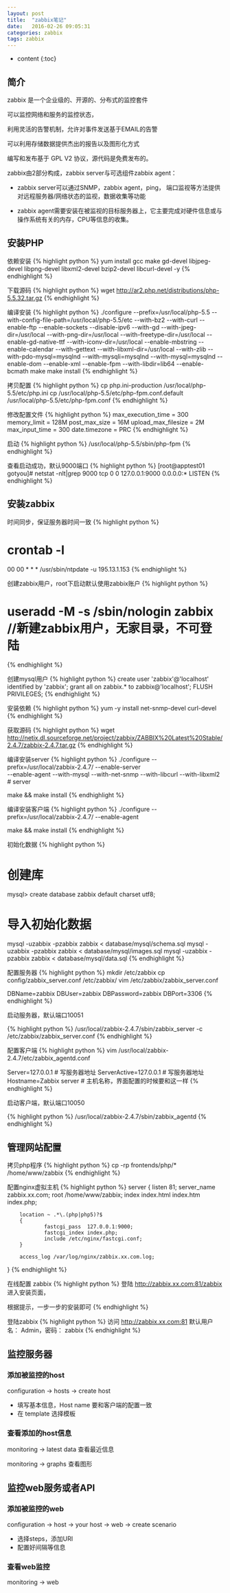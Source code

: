 ```yaml
---
layout: post
title:  "zabbix笔记"
date:   2016-02-26 09:05:31
categories: zabbix
tags: zabbix
---
```


* content
{:toc}

## 简介

zabbix 是一个企业级的、开源的、分布式的监控套件

可以监控网络和服务的监控状态，

利用灵活的告警机制，允许对事件发送基于EMAIL的告警

可以利用存储数据提供杰出的报告以及图形化方式

编写和发布基于 GPL V2 协议，源代码是免费发布的。


zabbix由2部分构成，zabbix server与可选组件zabbix agent：

* zabbix server可以通过SNMP，zabbix agent，ping，
端口监视等方法提供对远程服务器/网络状态的监视，数据收集等功能

* zabbix agent需要安装在被监视的目标服务器上，它主要完成对硬件信息或与操作系统有关的内存，CPU等信息的收集。


## 安装PHP

依赖安装
{% highlight python %}
yum install gcc make gd-devel libjpeg-devel libpng-devel libxml2-devel bzip2-devel libcurl-devel -y
{% endhighlight %}

下载源码
{% highlight python %}
wget http://ar2.php.net/distributions/php-5.5.32.tar.gz
{% endhighlight %}

编译安装
{% highlight python %}
./configure --prefix=/usr/local/php-5.5 --with-config-file-path=/usr/local/php-5.5/etc --with-bz2 --with-curl --enable-ftp --enable-sockets --disable-ipv6 --with-gd --with-jpeg-dir=/usr/local --with-png-dir=/usr/local --with-freetype-dir=/usr/local --enable-gd-native-ttf --with-iconv-dir=/usr/local --enable-mbstring --enable-calendar --with-gettext --with-libxml-dir=/usr/local --with-zlib --with-pdo-mysql=mysqlnd --with-mysqli=mysqlnd --with-mysql=mysqlnd --enable-dom --enable-xml --enable-fpm --with-libdir=lib64 --enable-bcmath
make
make install
{% endhighlight %}

拷贝配置
{% highlight python %}
cp php.ini-production /usr/local/php-5.5/etc/php.ini
cp /usr/local/php-5.5/etc/php-fpm.conf.default /usr/local/php-5.5/etc/php-fpm.conf
{% endhighlight %}

修改配置文件
{% highlight python %}
max_execution_time = 300
memory_limit = 128M
post_max_size = 16M
upload_max_filesize = 2M
max_input_time = 300
date.timezone = PRC
{% endhighlight %}

启动
{% highlight python %}
/usr/local/php-5.5/sbin/php-fpm
{% endhighlight %}

查看启动成功，默认9000端口
{% highlight python %}
[root@apptest01 gotyou]# netstat -nlt|grep 9000
tcp        0      0 127.0.0.1:9000              0.0.0.0:*                   LISTEN
{% endhighlight %}


## 安装zabbix

时间同步，保证服务器时间一致
{% highlight python %}
# crontab -l
00 00 * * * /usr/sbin/ntpdate -u 195.13.1.153
{% endhighlight %}


创建zabbix用户，root下启动默认使用zabbix账户
{% highlight python %}
# useradd -M -s /sbin/nologin zabbix  //新建zabbix用户，无家目录，不可登陆
{% endhighlight %}

创建mysql用户
{% highlight python %}
create user 'zabbix'@'localhost' identified by 'zabbix';
grant all on zabbix.* to zabbix@'localhost';
FLUSH PRIVILEGES;
{% endhighlight %}


安装依赖
{% highlight python %}
yum -y install net-snmp-devel curl-devel
{% endhighlight %}

获取源码
{% highlight python %}
wget http://netix.dl.sourceforge.net/project/zabbix/ZABBIX%20Latest%20Stable/2.4.7/zabbix-2.4.7.tar.gz
{% endhighlight %}

编译安装server
{% highlight python %}
./configure --prefix=/usr/local/zabbix-2.4.7/ --enable-server \
--enable-agent --with-mysql --with-net-snmp --with-libcurl --with-libxml2 # server

make && make install
{% endhighlight %}

编译安装客户端
{% highlight python %}
./configure --prefix=/usr/local/zabbix-2.4.7/ --enable-agent

make && make install
{% endhighlight %}

初始化数据
{% highlight python %}
# 创建库
mysql> create database zabbix default charset utf8;
# 导入初始化数据
mysql -uzabbix -pzabbix zabbix < database/mysql/schema.sql
mysql -uzabbix -pzabbix zabbix < database/mysql/images.sql
mysql -uzabbix -pzabbix zabbix < database/mysql/data.sql
{% endhighlight %}


配置服务器
{% highlight python %}
mkdir /etc/zabbix
cp config/zabbix_server.conf /etc/zabbix/
vim /etc/zabbix/zabbix_server.conf

DBName=zabbix
DBUser=zabbix
DBPassword=zabbix
DBPort=3306
{% endhighlight %}

启动服务器，默认端口10051

{% highlight python %}
/usr/local/zabbix-2.4.7/sbin/zabbix_server -c /etc/zabbix/zabbix_server.conf
{% endhighlight %}

配置客户端
{% highlight python %}
vim /usr/local/zabbix-2.4.7/etc/zabbix_agentd.conf

Server=127.0.0.1        # 写服务器地址
ServerActive=127.0.0.1  # 写服务器地址
Hostname=Zabbix server  # 主机名称，界面配置的时候要和这一样
{% endhighlight %}

启动客户端，默认端口10050

{% highlight python %}
/usr/local/zabbix-2.4.7/sbin/zabbix_agentd
{% endhighlight %}

## 管理网站配置

拷贝php程序
{% highlight python %}
cp -rp frontends/php/* /home/www/zabbix
{% endhighlight %}

配置nginx虚拟主机
{% highlight python %}
server
{
        listen       81;
        server_name  zabbix.xx.com;
        root   /home/www/zabbix;
        index  index.html index.htm index.php;

        location ~ .*\.(php|php5)?$
        {
                fastcgi_pass  127.0.0.1:9000;
                fastcgi_index index.php;
                include /etc/nginx/fastcgi.conf;
        }

        access_log /var/log/nginx/zabbix.xx.com.log;

}
{% endhighlight %}

在线配置 zabbix
{% highlight python %}
登陆 http://zabbix.xx.com:81/zabbix 进入安装页面，

根据提示，一步一步的安装即可
{% endhighlight %}

登陆zabbix
{% highlight python %}
访问 http://zabbix.xx.com:81
默认用户名： Admin，密码： zabbix
{% endhighlight %}


## 监控服务器

### 添加被监控的host

configuration -> hosts -> create host

* 填写基本信息，Host name 要和客户端的配置一致
* 在 template 选择模板


### 查看添加的host信息

monitoring -> latest data  查看最近信息

monitoring   -> graphs 查看图形

## 监控web服务或者API

### 添加被监控的web

configuration -> host -> your host -> web -> create scenario

* 选择steps，添加URI
* 配置好间隔等信息

### 查看web监控

monitoring -> web


